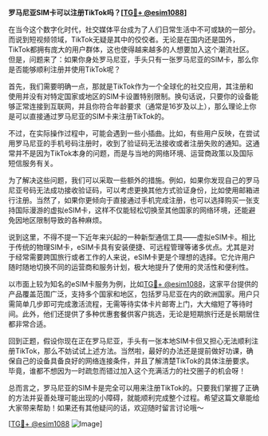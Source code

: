 **罗马尼亚SIM卡可以注册TikTok吗？[[TG💪+ @esim1088](https://t.me/s/esim1088)]**

在当今这个数字化时代，社交媒体平台成为了人们日常生活中不可或缺的一部分。而说到短视频领域，TikTok无疑是其中的佼佼者。无论是在国内还是国外，TikTok都拥有庞大的用户群体，这也使得越来越多的人想要加入这个潮流社区。但是，问题来了：如果你身处罗马尼亚，手头只有一张罗马尼亚的SIM卡，那么你是否能够顺利注册并使用TikTok呢？

首先，我们需要明确一点，那就是TikTok作为一个全球化的社交应用，其注册和使用并没有对特定国家或地区的SIM卡设置特别限制。换句话说，只要你的设备能够正常连接到互联网，并且你符合年龄要求（通常是16岁及以上），那么理论上你是可以直接通过罗马尼亚的SIM卡来注册TikTok的。

不过，在实际操作过程中，可能会遇到一些小插曲。比如，有些用户反映，在尝试用罗马尼亚的手机号码注册时，收到了验证码无法接收或者注册失败的通知。这通常并不是因为TikTok本身的问题，而是与当地的网络环境、运营商政策以及国际短信服务有关。

为了解决这些问题，我们可以采取一些额外的措施。例如，如果你发现自己的罗马尼亚号码无法成功接收验证码，可以考虑更换其他方式验证身份，比如使用邮箱进行注册。当然了，如果你更倾向于直接通过手机完成注册，也可以选择购买一张支持国际漫游的虚拟eSIM卡，这样不仅能轻松切换至其他国家的网络环境，还能避免因地区限制导致的各种麻烦。

说到这里，不得不提一下近年来兴起的一种新型通信工具——虚拟eSIM卡。相比于传统的物理SIM卡，eSIM卡具有安装便捷、可远程管理等诸多优点。尤其是对于经常需要跨国旅行或者工作的人来说，eSIM卡更是个理想的选择。它允许用户随时随地切换不同的运营商和服务计划，极大地提升了使用的灵活性和便利性。

以市面上较为知名的eSIM卡服务为例，比如[TG💪+ @esim1088](https://t.me/s/esim1088)，这家平台提供的产品覆盖范围广泛，支持多个国家和地区，包括罗马尼亚在内的欧洲国家。用户只需简单几步即可完成激活流程，无需等待实体卡片邮寄上门，大大缩短了等待时间。此外，他们还提供了多种优惠套餐供客户挑选，无论是短期旅行还是长期居住都非常合适。

回到正题，假设你现在正在罗马尼亚，手头有一张本地SIM卡但又担心无法顺利注册TikTok，那么不妨试试上述方法。当然啦，最好的办法还是提前做好功课，确保自己的设备具备良好的网络连接条件，并且了解清楚TikTok的具体注册要求。毕竟，谁都不想因为一时疏忽而错过加入这个充满活力的社交圈子的机会呀！

总而言之，罗马尼亚的SIM卡是完全可以用来注册TikTok的。只要我们掌握了正确的方法并妥善处理可能出现的小障碍，就能顺利完成整个过程。希望这篇文章能给大家带来帮助！如果还有其他疑问的话，欢迎随时留言讨论哦～

[[TG💪+ @esim1088](https://t.me/s/esim1088) ![Image](https://i.postimg.cc/4NQfJmqS/Snipaste-2025-05-13-00-14-12.png)]